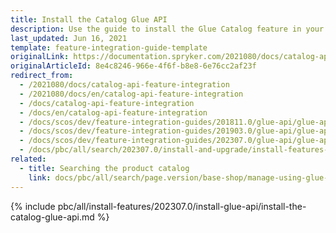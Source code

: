 ```yaml
---
title: Install the Catalog Glue API
description: Use the guide to install the Glue Catalog feature in your project.
last_updated: Jun 16, 2021
template: feature-integration-guide-template
originalLink: https://documentation.spryker.com/2021080/docs/catalog-api-feature-integration
originalArticleId: 8e4c8246-966e-4f6f-b8e8-6e76cc2af23f
redirect_from:
  - /2021080/docs/catalog-api-feature-integration
  - /2021080/docs/en/catalog-api-feature-integration
  - /docs/catalog-api-feature-integration
  - /docs/en/catalog-api-feature-integration
  - /docs/scos/dev/feature-integration-guides/201811.0/glue-api/glue-api-catalog-feature-integration.html
  - /docs/scos/dev/feature-integration-guides/201903.0/glue-api/glue-api-catalog-feature-integration.html
  - /docs/scos/dev/feature-integration-guides/202307.0/glue-api/glue-api-catalog-feature-integration.html
  - /docs/pbc/all/search/202307.0/install-and-upgrade/install-features-and-glue-api/install-the-catalog-glue-api.html
related:
  - title: Searching the product catalog
    link: docs/pbc/all/search/page.version/base-shop/manage-using-glue-api/glue-api-search-the-product-catalog.html
---
```


{% include pbc/all/install-features/202307.0/install-glue-api/install-the-catalog-glue-api.md %} <!-- To edit, see /_includes/pbc/all/install-features/202307.0/install-glue-api/install-the-catalog-glue-api.md -->
